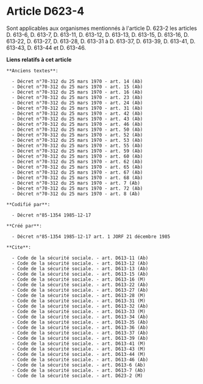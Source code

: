 # Article D623-4

Sont applicables aux organismes mentionnés à l'article D. 623-2 les articles D. 613-6, D. 613-7, D. 613-11, D. 613-12, D.
613-13, D. 613-15, D. 613-16, D. 613-22, D. 613-27, D. 613-28, D. 613-31 à D. 613-37, D. 613-39, D. 613-41, D. 613-43, D.
613-44 et D. 613-46.

**Liens relatifs à cet article**

	**Anciens textes**:

	  - Décret n°70-312 du 25 mars 1970 - art. 14 (Ab)
	  - Décret n°70-312 du 25 mars 1970 - art. 15 (Ab)
	  - Décret n°70-312 du 25 mars 1970 - art. 16 (Ab)
	  - Décret n°70-312 du 25 mars 1970 - art. 23 (Ab)
	  - Décret n°70-312 du 25 mars 1970 - art. 24 (Ab)
	  - Décret n°70-312 du 25 mars 1970 - art. 31 (Ab)
	  - Décret n°70-312 du 25 mars 1970 - art. 42 (Ab)
	  - Décret n°70-312 du 25 mars 1970 - art. 43 (Ab)
	  - Décret n°70-312 du 25 mars 1970 - art. 46 (Ab)
	  - Décret n°70-312 du 25 mars 1970 - art. 50 (Ab)
	  - Décret n°70-312 du 25 mars 1970 - art. 52 (Ab)
	  - Décret n°70-312 du 25 mars 1970 - art. 53 (Ab)
	  - Décret n°70-312 du 25 mars 1970 - art. 55 (Ab)
	  - Décret n°70-312 du 25 mars 1970 - art. 59 (Ab)
	  - Décret n°70-312 du 25 mars 1970 - art. 60 (Ab)
	  - Décret n°70-312 du 25 mars 1970 - art. 62 (Ab)
	  - Décret n°70-312 du 25 mars 1970 - art. 65 (Ab)
	  - Décret n°70-312 du 25 mars 1970 - art. 67 (Ab)
	  - Décret n°70-312 du 25 mars 1970 - art. 68 (Ab)
	  - Décret n°70-312 du 25 mars 1970 - art. 7 (Ab)
	  - Décret n°70-312 du 25 mars 1970 - art. 72 (Ab)
	  - Décret n°70-312 du 25 mars 1970 - art. 8 (Ab)

	**Codifié par**:

	  - Décret n°85-1354 1985-12-17

	**Créé par**:

	  - Décret n°85-1354 1985-12-17 art. 1 JORF 21 décembre 1985

	**Cite**:

	  - Code de la sécurité sociale. - art. D613-11 (Ab)
	  - Code de la sécurité sociale. - art. D613-12 (Ab)
	  - Code de la sécurité sociale. - art. D613-13 (Ab)
	  - Code de la sécurité sociale. - art. D613-15 (Ab)
	  - Code de la sécurité sociale. - art. D613-16 (M)
	  - Code de la sécurité sociale. - art. D613-22 (Ab)
	  - Code de la sécurité sociale. - art. D613-27 (Ab)
	  - Code de la sécurité sociale. - art. D613-28 (M)
	  - Code de la sécurité sociale. - art. D613-31 (M)
	  - Code de la sécurité sociale. - art. D613-32 (Ab)
	  - Code de la sécurité sociale. - art. D613-33 (M)
	  - Code de la sécurité sociale. - art. D613-34 (Ab)
	  - Code de la sécurité sociale. - art. D613-35 (Ab)
	  - Code de la sécurité sociale. - art. D613-36 (Ab)
	  - Code de la sécurité sociale. - art. D613-37 (Ab)
	  - Code de la sécurité sociale. - art. D613-39 (Ab)
	  - Code de la sécurité sociale. - art. D613-41 (M)
	  - Code de la sécurité sociale. - art. D613-43 (M)
	  - Code de la sécurité sociale. - art. D613-44 (M)
	  - Code de la sécurité sociale. - art. D613-46 (Ab)
	  - Code de la sécurité sociale. - art. D613-6 (Ab)
	  - Code de la sécurité sociale. - art. D613-7 (Ab)
	  - Code de la sécurité sociale. - art. D623-2 (M)
